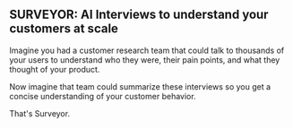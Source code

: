 
## SURVEYOR: AI Interviews to understand your customers at scale

Imagine you had a customer research team that could talk to thousands of your users to understand who they were, their pain points, and what they thought of your product.

Now imagine that team could summarize these interviews so you get a concise understanding of your customer behavior.


That's Surveyor.